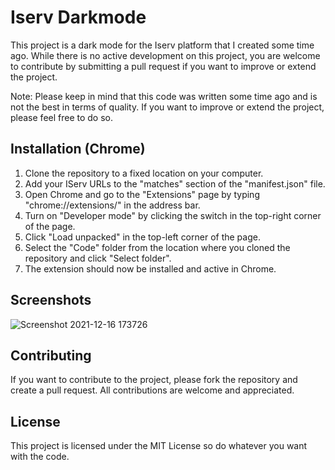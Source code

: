 # Iserv Darkmode

This project is a dark mode for the Iserv platform that I created some time ago. While there is no active development on this project, you are welcome to contribute by submitting a pull request if you want to improve or extend the project.

Note: Please keep in mind that this code was written some time ago and is not the best in terms of quality. If you want to improve or extend the project, please feel free to do so.


## Installation (Chrome)

1. Clone the repository to a fixed location on your computer.
2. Add your IServ URLs to the "matches" section of the "manifest.json" file.
3. Open Chrome and go to the "Extensions" page by typing "chrome://extensions/" in the address bar.
4. Turn on "Developer mode" by clicking the switch in the top-right corner of the page.
5. Click "Load unpacked" in the top-left corner of the page.
6. Select the "Code" folder from the location where you cloned the repository and click "Select folder".
7. The extension should now be installed and active in Chrome.

## Screenshots

![Screenshot 2021-12-16 173726](https://user-images.githubusercontent.com/47828495/146412379-63a34780-e53d-4e2a-b148-bcbdef506ef7.png)

## Contributing

If you want to contribute to the project, please fork the repository and create a pull request. All contributions are welcome and appreciated.

## License

This project is licensed under the MIT License so do whatever you want with the code.
